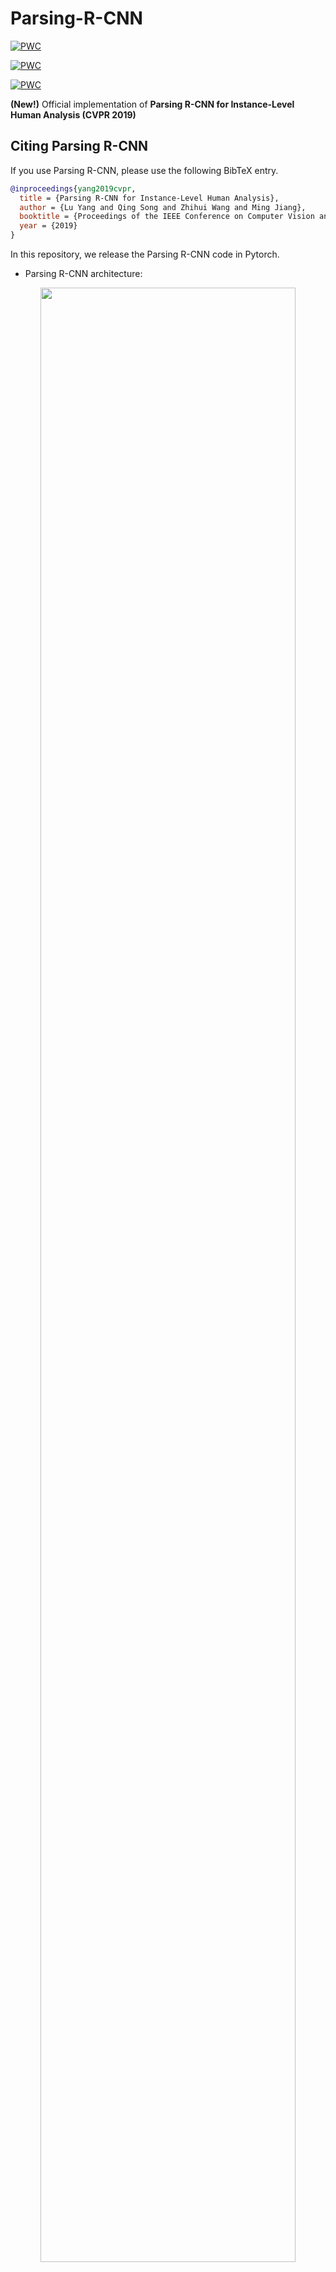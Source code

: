 # Parsing-R-CNN

[![PWC](https://img.shields.io/endpoint.svg?url=https://paperswithcode.com/badge/parsing-r-cnn-for-instance-level-human/human-part-segmentation-on-cihp)](https://paperswithcode.com/sota/human-part-segmentation-on-cihp?p=parsing-r-cnn-for-instance-level-human)

[![PWC](https://img.shields.io/endpoint.svg?url=https://paperswithcode.com/badge/parsing-r-cnn-for-instance-level-human/pose-estimation-on-densepose-coco)](https://paperswithcode.com/sota/pose-estimation-on-densepose-coco?p=parsing-r-cnn-for-instance-level-human)

[![PWC](https://img.shields.io/endpoint.svg?url=https://paperswithcode.com/badge/parsing-r-cnn-for-instance-level-human/human-part-segmentation-on-mhp-v20)](https://paperswithcode.com/sota/human-part-segmentation-on-mhp-v20?p=parsing-r-cnn-for-instance-level-human)

**(New!)** Official implementation of **Parsing R-CNN for Instance-Level Human Analysis (CVPR 2019)**

## Citing Parsing R-CNN

If you use Parsing R-CNN, please use the following BibTeX entry.

```BibTeX
@inproceedings{yang2019cvpr,
  title = {Parsing R-CNN for Instance-Level Human Analysis},
  author = {Lu Yang and Qing Song and Zhihui Wang and Ming Jiang},
  booktitle = {Proceedings of the IEEE Conference on Computer Vision and Pattern Recognition (CVPR)},
  year = {2019}
}

```

In this repository, we release the Parsing R-CNN code in Pytorch.

- Parsing R-CNN architecture:
<p align="center"><img width="90%" src="data/parsing_rcnn.png" /></p>

- Parsing R-CNN output:
<p align="center"><img width="90%" src="data/output.png" /></p>


## Installation
- 8 x TITAN RTX GPU
- pytorch1.1
- python3.6.8

Install Parsing R-CNN following [INSTALL.md](https://github.com/soeaver/Parsing-R-CNN/blob/master/INSTALL.md#install).


## Dataset

You need to download the datasets and annotations following this repo's formate. As:

- [CIHP](https://drive.google.com/open?id=1OLBd23ufm6CU8CZmLEYMdF-x2b8mRgxV)

- [MHP-v2](https://lv-mhp.github.io/dataset)

- [DensePoseData](https://drive.google.com/open?id=1WiTLYVIgMyCDENXHPVEWW7qbZ-3EBjbt)(using original [MSCOCO2017](http://cocodataset.org/#download) images)

And following [data structure](https://github.com/soeaver/Parsing-R-CNN/blob/master/INSTALL.md#data-and-pre-train-weights) to train or evaluate Parsing R-CNN models.


## Results and Models

**On CIHP val**

|  Backbone  |  LR  | Det AP | mIoU |Parsing (APp50/APvol/PCP50) | DOWNLOAD |
|------------|:----:|:------:|:----:|:--------------------------:| :-------:|
|  R-50-FPN  |  1x  | 65.8   | 52.8 |      57.2/51.2/55.4        |          |
|  R-50-FPN  |  3x  | 68.7   | 56.0 |      64.1/54.1/60.7        | [GoogleDrive](https://drive.google.com/open?id=16bASrD7AoCADKzXynIgmdyzmbuzCfAUL)|


**On MHP-v2 val**

|  Backbone  |  LR  | Det AP | mIoU |Parsing (APp50/APvol/PCP50) | DOWNLOAD |
|------------|:----:|:------:|:----:|:--------------------------:| :-------:|
|  R-50-FPN  |  1x  | 66.5   | 34.0 |      19.9/36.7/32.4        |          |
|  R-50-FPN  |  3x  | 69.0   | 36.1 |      27.4/40.5/38.3        | [GoogleDrive](https://drive.google.com/open?id=1rbSNP4_DoJdNK4l6KHrthO0x4WOFgHGy)|


**On DensePose_COCO val**

|  Backbone  |  LR  | Det AP |UV AP (AP/AP50/AP75/APm/APl)| DOWNLOAD |
|------------|:----:|:------:|:--------------------------:| :-------:|
|  R-50-FPN  |  s1x | 57.4   |  59.3/90.5/68.7/56.2/60.8  | [GoogleDrive](https://drive.google.com/open?id=1YQygKoOb5SbZWYnF7f9vEpC_NenpMhH5)|


- New metric GPSm is adopted for evaluating UV


**ImageNet pretrained weight**

- [R-50](https://drive.google.com/open?id=1EtqFhrFTdBJNbp67effArVrTNx4q_ELr)
- [R-50-GN](https://drive.google.com/open?id=1LzcVD7aADhXXY32DdtKhaY9hTXaduhlg)
- [X-101-32x8d](https://drive.google.com/open?id=1c4OSVZIZtDT49B0DTC0tK3vcRgJpzR9n)


## Visualization

coming soon.


## Training

To train a model with 8 GPUs run:
```
python -m torch.distributed.launch --nproc_per_node=8 tools/train_net.py --cfg cfgs/CIHP/e2e_rp_rcnn_R-50-FPN_3x_ms.yaml
```


## Evaluation

### multi-gpu evaluation,
```
python tools/test_net.py --cfg ckpts/CIHP/e2e_rp_rcnn_R-50-FPN_3x_ms/e2e_rp_rcnn_R-50-FPN_3x_ms.yaml --gpu_id 0,1,2,3,4,5,6,7
```

### single-gpu evaluation,
```
python tools/test_net.py --cfg ckpts/CIHP/e2e_rp_rcnn_R-50-FPN_3x_ms/e2e_rp_rcnn_R-50-FPN_3x_ms.yaml --gpu_id 0
```


## License
Parsing-R-CNN is released under the [MIT license](https://github.com/soeaver/Parsing-R-CNN/blob/master/LICENSE).

